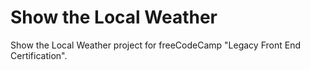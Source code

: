 # Show the Local Weather
 Show the Local Weather project for freeCodeCamp "Legacy Front End Certification".
